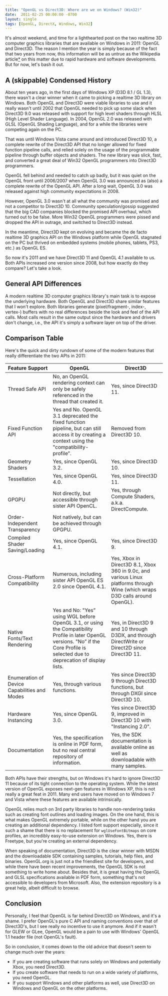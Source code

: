 ```yaml
---
title: "OpenGL vs Direct3D: Where are we on Windows? (Win32)"
date:  2011-02-25 00:00:00 -0700
layout: single
tags: [OpenGL, DirectX, Windows, Win32]
---
```


It's almost weekend, and time for a lighthearted post on the two realtime 3D computer graphics libraries that are available on Windows in 2011: OpenGL and Direct3D. The reason I mention the year is simply because of the fact that two years from now, this information will be as untrue as the Wikipedia article[*](https://web.archive.org/web/20150223211220/http://en.wikipedia.org/wiki/Talk:Comparison_of_OpenGL_and_Direct3D) on this matter due to rapid hardware and software developments. But for now, let's bash it out.

<!--more-->

## A (skippable) Condensed History

About ten years ago, in the first days of Windows XP (D3D 8.1 / GL 1.3), there wasn't a clear winner when it came to picking a realtime 3D library on Windows. Both OpenGL and Direct3D were viable libraries to use and it really wasn't until 2002 that OpenGL needed to pick up some slack when Direct3D 9.0 was released with support for high level shaders through HLSL (High Level Shader Language). In 2004, OpenGL 2.0 was released with GLSL (OpenGL Shading Language), and for a while the libraries were competing again on the PC.

That was until Windows Vista came around and introduced Direct3D 10, a complete rewrite of the Direct3D API that no longer allowed for fixed function pipeline calls, and relied solely on the usage of the programmable pipeline through buffer objects and shaders. The new library was slick, fast, and converted a great deal of Win32 OpenGL programmers into Direct3D programmers.

OpenGL fell behind and needed to catch up badly, but it was quiet on the OpenGL front until 2006/2007 when OpenGL 3.0 was announced as (also) a complete rewrite of the OpenGL API. After a long wait, OpenGL 3.0 was released against high community expectations in 2008.

However, OpenGL 3.0 wasn't at all what the community was promised and not a competitor to Direct3D 10. Community speculation/gossip suggested that the big CAD companies blocked the promised API overhaul, which turned out to be false. More Win32 OpenGL programmers were pissed and dropped the API in outrage, and switched to Direct3D instead.

In the meantime, Direct3D kept on evolving and became the de facto realtime 3D graphics API on the Windows platform while OpenGL stagnated on the PC but thrived on embedded systems (mobile phones, tablets, PS3, etc.) as OpenGL ES.

So now it's 2011 and we have Direct3D 11 and OpenGL 4.1 available to us. Both APIs increased one version since 2008, but how exactly do they compare? Let's take a look.

## General API Differences

A modern realtime 3D computer graphics library's main task is to expose the underlying hardware. Both OpenGL and Direct3D share similar features that I won't explore. Both libraries generate (pixel/fragment-, index-, vertex-) buffers with no real differences beside the look and feel of the API calls. Most calls result in the same output since the hardware and drivers don't change, i.e., the API it's simply a software layer on top of the driver.

## Comparison Table

Here's the quick and dirty rundown of some of the modern features that really differentiate the two APIs in 2011:

| Feature Support | OpenGL | Direct3D |
|---|---|---|
Thread Safe API | No, an OpenGL rendering context can only be safely referenced in the thread that created it. | Yes, since Direct3D 11.
Fixed Function API | Yes and No. OpenGL 3.1 deprecated the fixed function pipeline, but can still access it by creating a context using the "compatibility-profile”. | Removed from Direct3D 10.
Geometry Shaders | Yes, since OpenGL 3.2. | Yes, since Direct3D 10.
Tessellation | Yes, since OpenGL 4.0. | Yes, since Direct3D 11.
GPGPU | Not directly, but accessible through sister API OpenCL. | Yes, through Compute Shaders, a.k.a. DirectCompute.
Order-Independent Transparency | Not natively, but can be achieved through GPGPU.
Compiled Shader Saving/Loading | Yes, since OpenGL 4.1. | Yes, since Direct3D 9.
Cross-Platform Compatibility | Numerous, including sister API OpenGL ES 2.0 since OpenGL 4.1. | Yes, Xbox in Direct3D 8.1, Xbox 360 in 9.0c, and various Linux platforms through Wine (which wraps D3D calls around OpenGL).
Native Fonts/Text Rendering | Yes and No: "Yes” using WGL before OpenGL 3.1, or using the Compatibility Profile in later OpenGL versions. "No” if the Core Profile is selected due to deprecation of display lists. | Yes, in Direct3D 9 and 10 through D3DX, and through DirectWrite or Direct2D since Direct3D 11.
Enumeration of Device Capabilities and Modes | Yes, through various functions. | Yes since Direct3D 9 through Direct3D functions, but through DXGI since Direct3D 10.
Hardware Instancing | Yes, since OpenGL 3.0. | Yes since Direct3D 9, improved in Direct3D 10 with "Instancing 2.0".
Documentation | Yes, the specification is online in PDF form, but no real central repository of information. | Yes, the SDK documentation is available online as well as downloadable with many samples.

Both APIs have their strengths, but on Windows it's hard to ignore Direct3D 11 because of its tight connection to the operating system. While the latest version of OpenGL exposes next-gen features in Windows XP, this is not really a great feat in 2011. Many end users have moved on to Windows 7 and Vista where these features are available intrinsically.

OpenGL relies much on 3rd party libraries to handle non-rendering tasks such as creating font outlines and loading images. On the one hand, this is what makes OpenGL extremely portable, while on the other hand you are creating an additional dependency. I listed font support especially, since it such a shame that there is no replacement for `wglUseFontBitmaps` on core profiles, an incredibly easy-to-use extension on Windows. Yes, there is Freetype, but you're creating an external dependency.

When speaking of documentation, Direct3D is the clear winner with MSDN and the downloadable SDK containing samples, tutorials, help files, and binaries. OpenGL.org is just not a the friendliest site for developers, and while there have been recent improvements, the OpenGL SDK is not something to write home about. Besides that, it is great having the OpenGL and GLSL specifications available in PDF form, something that's not accessible to developers from Microsoft. Also, the extension repository is a great help, albeit difficult to browse.

## Conclusion

Personally, I feel that OpenGL is far behind Direct3D on Windows, and it's a shame. I prefer OpenGL's pure C API and naming conventions over that of Direct3D's, but I see really no incentive to use it anymore. And if it wasn't for GLEW or GLee, OpenGL would be a pain to use with Windows' OpenGL 1.1 header file (not OpenGL's fault).

So in conclusion, it comes down to the old advice that doesn't seem to change much over the years:

* If you are creating software that runs solely on Windows and potentially Xbox, you need Direct3D.
* If you create software that needs to run on a wide variety of platforms, you need OpenGL.
* If you support Windows and other platforms as well, use Direct3D on Windows and OpenGL on the other platforms.
